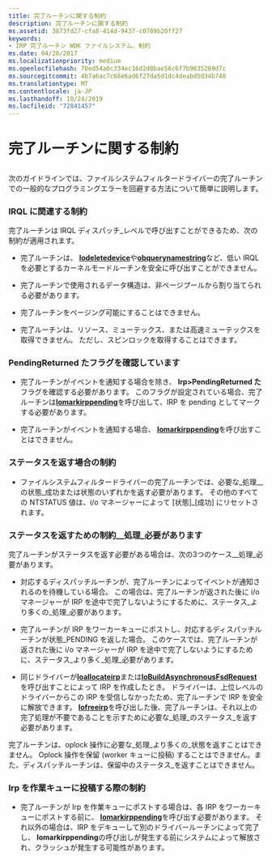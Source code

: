 ```yaml
---
title: 完了ルーチンに関する制約
description: 完了ルーチンに関する制約
ms.assetid: 3873fd27-cfa8-414d-9437-c0789b20ff27
keywords:
- IRP 完了ルーチン WDK ファイルシステム、制約
ms.date: 04/20/2017
ms.localizationpriority: medium
ms.openlocfilehash: 78ed54a0c334ec16d2d0bae56c6f7b9035289d7c
ms.sourcegitcommit: 4b7a6ac7c68e6ad6f27da5d1dc4deabd5d34b748
ms.translationtype: MT
ms.contentlocale: ja-JP
ms.lasthandoff: 10/24/2019
ms.locfileid: "72841457"
---
```

# <a name="constraints-on-completion-routines"></a>完了ルーチンに関する制約


## <span id="ddk_constraints_on_completion_routines_if"></span><span id="DDK_CONSTRAINTS_ON_COMPLETION_ROUTINES_IF"></span>


次のガイドラインでは、ファイルシステムフィルタードライバーの完了ルーチンでの一般的なプログラミングエラーを回避する方法について簡単に説明します。

### <a name="span-idirql-related_constraintsspanspan-idirql-related_constraintsspanspan-idirql-related_constraintsspanirql-related-constraints"></a><span id="IRQL-Related_Constraints"></span><span id="irql-related_constraints"></span><span id="IRQL-RELATED_CONSTRAINTS"></span>IRQL に関連する制約

完了ルーチンは IRQL ディスパッチ\_レベルで呼び出すことができるため、次の制約が適用されます。

-   完了ルーチンは、 [**Iodeletedevice**](https://docs.microsoft.com/windows-hardware/drivers/ddi/wdm/nf-wdm-iodeletedevice)や[**obquerynamestring**](https://docs.microsoft.com/windows-hardware/drivers/ddi/ntifs/nf-ntifs-obquerynamestring)など、低い IRQL を必要とするカーネルモードルーチンを安全に呼び出すことができません。

-   完了ルーチンで使用されるデータ構造は、非ページプールから割り当てられる必要があります。

-   完了ルーチンをページング可能にすることはできません。

-   完了ルーチンは、リソース、ミューテックス、または高速ミューテックスを取得できません。 ただし、スピンロックを取得することはできます。

### <a name="span-idchecking_the_pendingreturned_flagspanspan-idchecking_the_pendingreturned_flagspanspan-idchecking_the_pendingreturned_flagspanchecking-the-pendingreturned-flag"></a><span id="Checking_the_PendingReturned_Flag"></span><span id="checking_the_pendingreturned_flag"></span><span id="CHECKING_THE_PENDINGRETURNED_FLAG"></span>PendingReturned たフラグを確認しています

-   完了ルーチンがイベントを通知する場合を除き、 **Irp&gt;PendingReturned た**フラグを確認する必要があります。 このフラグが設定されている場合、完了ルーチンは[**Iomarkirppending**](https://docs.microsoft.com/windows-hardware/drivers/ddi/wdm/nf-wdm-iomarkirppending)を呼び出して、IRP を pending としてマークする必要があります。

-   完了ルーチンがイベントを通知する場合、 [**Iomarkirppending**](https://docs.microsoft.com/windows-hardware/drivers/ddi/wdm/nf-wdm-iomarkirppending)を呼び出すことはできません。

### <a name="span-idconstraints_on_returning_statusspanspan-idconstraints_on_returning_statusspanspan-idconstraints_on_returning_statusspanconstraints-on-returning-status"></a><span id="Constraints_on_Returning_Status"></span><span id="constraints_on_returning_status"></span><span id="CONSTRAINTS_ON_RETURNING_STATUS"></span>ステータスを返す場合の制約

-   ファイルシステムフィルタードライバーの完了ルーチンでは、必要な\_処理\_\_の状態\_成功または状態のいずれかを返す必要があります。 その他のすべての NTSTATUS 値は、i/o マネージャーによって [状態]\_[成功] にリセットされます。

### <a name="span-idconstraints_on_returning_status_more_processing_requiredspanspan-idconstraints_on_returning_status_more_processing_requiredspanspan-idconstraints_on_returning_status_more_processing_requiredspanconstraints-on-returning-status_more_processing_required"></a><span id="Constraints_on_Returning_STATUS_MORE_PROCESSING_REQUIRED"></span><span id="constraints_on_returning_status_more_processing_required"></span><span id="CONSTRAINTS_ON_RETURNING_STATUS_MORE_PROCESSING_REQUIRED"></span>ステータスを返すための制約\_\_処理\_必要があります

完了ルーチンがステータスを返す必要がある場合は、次の3つのケース\_\_処理\_必要があります。

-   対応するディスパッチルーチンが、完了ルーチンによってイベントが通知されるのを待機している場合。 この場合は、完了ルーチンが返された後に i/o マネージャーが IRP を途中で完了しないようにするために、ステータス\_より多くの\_処理\_必要があります。

-   完了ルーチンが IRP をワーカーキューにポストし、対応するディスパッチルーチンが状態\_PENDING を返した場合。 このケースでは、完了ルーチンが返された後に i/o マネージャーが IRP を途中で完了しないようにするために、ステータス\_より多く\_処理\_必要があります。

-   同じドライバーが[**Ioallocateirp**](https://docs.microsoft.com/windows-hardware/drivers/ddi/wdm/nf-wdm-ioallocateirp)または[**IoBuildAsynchronousFsdRequest**](https://docs.microsoft.com/windows-hardware/drivers/ddi/wdm/nf-wdm-iobuildasynchronousfsdrequest)を呼び出すことによって IRP を作成したとき。 ドライバーは、上位レベルのドライバーからこの IRP を受信しなかったため、完了ルーチンで IRP を安全に解放できます。 [**Iofreeirp**](https://docs.microsoft.com/windows-hardware/drivers/ddi/wdm/nf-wdm-iofreeirp)を呼び出した後、完了ルーチンは、それ以上の完了処理が不要であることを示すために必要な\_処理\_のステータス\_を返す必要があります。

完了ルーチンは、oplock 操作に必要な\_処理\_より多くの\_状態を返すことはできません。 Oplock 操作を保留 (worker キューに投稿) することはできません。また、ディスパッチルーチンは、保留中のステータス\_を返すことはできません。

### <a name="span-idconstraints_on_posting_irps_to_a_work_queuespanspan-idconstraints_on_posting_irps_to_a_work_queuespanspan-idconstraints_on_posting_irps_to_a_work_queuespanconstraints-on-posting-irps-to-a-work-queue"></a><span id="Constraints_on_Posting_IRPs_to_a_Work_Queue"></span><span id="constraints_on_posting_irps_to_a_work_queue"></span><span id="CONSTRAINTS_ON_POSTING_IRPS_TO_A_WORK_QUEUE"></span>Irp を作業キューに投稿する際の制約

-   完了ルーチンが Irp を作業キューにポストする場合は、各 IRP をワーカーキューにポストする前に、 [**Iomarkirppending**](https://docs.microsoft.com/windows-hardware/drivers/ddi/wdm/nf-wdm-iomarkirppending)を呼び出す必要があります。 それ以外の場合は、IRP をデキューして別のドライバールーチンによって完了し、 **Iomarkirppending**の呼び出しが発生する前にシステムによって解放され、クラッシュが発生する可能性があります。

 

 




